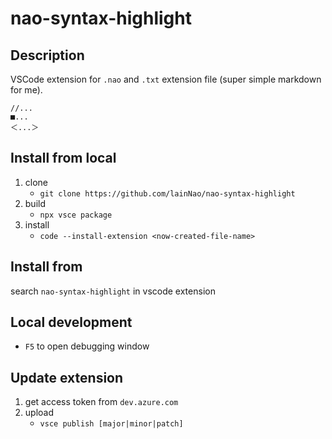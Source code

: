 # nao-syntax-highlight

## Description

VSCode extension for `.nao` and `.txt` extension file (super simple markdown for me).

```
//...
■...
＜...＞
```

## Install from local
1. clone
    - `git clone https://github.com/lainNao/nao-syntax-highlight`
2. build
    - `npx vsce package`
3. install
    - `code --install-extension <now-created-file-name>`

## Install from
search `nao-syntax-highlight` in vscode extension
## Local development
- `F5` to open debugging window

## Update extension
1. get access token from `dev.azure.com`
2. upload
   - `vsce publish [major|minor|patch]`